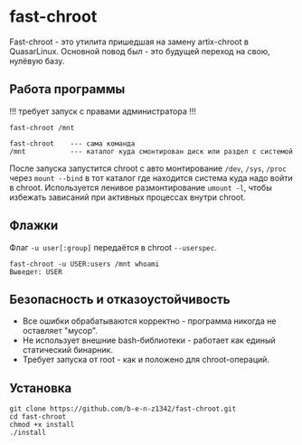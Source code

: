 # fast-chroot
Fast-chroot - это утилита пришедшая на замену artix-chroot в QuasarLinux. Основной повод был - это будущей переход на свою, нулёвую базу.
## Работа программы
!!! требует запуск с правами администратора !!!
``` 
fast-chroot /mnt 
```
```
fast-chroot    --- сама команда 
/mnt           --- каталог куда смонтирован диск или раздел с системой
```
После запуска запустится chroot с авто монтирование ``/dev``, ``/sys``, ``/proc`` через ``mount --bind`` в тот каталог где находится система куда надо войти в chroot.
Используется ленивое размонтирование ``umount -l``, чтобы избежать зависаний при активных процессах внутри chroot.
## Флажки

Флаг ``-u user[:group]`` передаётся в chroot ``--userspec``.
```
fast-chroot -u USER:users /mnt whoami
Выведет: USER
```
## Безопасность и отказоустойчивость
- Все ошибки обрабатываются корректно - программа никогда не оставляет "мусор".
- Не использует внешние bash-библиотеки - работает как единый статический бинарник.
- Требует запуска от root - как и положено для chroot-операций.
## Установка 
```
git clone https://github.com/b-e-n-z1342/fast-chroot.git
cd fast-chroot
chmod +x install
./install
```
